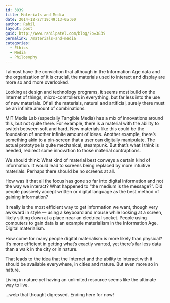 ```yaml
---
id: 3839
title: Materials and Media
date: 2014-12-27T19:49:13-05:00
author: Rahil
layout: post
guid: http://www.rahilpatel.com/blog/?p=3839
permalink: /materials-and-media
categories:
  - Ethics
  - Media
  - Philosophy
---
```

I almost have the conviction that although in the Information Age data and the organization of it is crucial, the materials used to interact and display are more so and more overlooked.

Looking at design and technology programs, it seems most build on the Internet of things, micro-controllers in everything, but far less into the use of new materials. Of all the materials, natural and artificial, surely there must be an infinite amount of combinations.

MIT Media Lab (especially Tangible Media) has a mix of innovations around this, but not quite there. For example, there is a material with the ability to switch between soft and hard. New materials like this could be the foundation of another infinite amount of ideas. Another example, there&#8217;s something akin to a pin-screen that a user can digitally manipulate. The actual prototype is quite mechanical, steampunk. But that&#8217;s what I think is needed, redirect some innovation to those material contraptions.

We should think: What kind of material best conveys a certain kind of information. It would lead to screens being replaced by more intuitive materials. Perhaps there should be no screens at all.

How was it that all the focus has gone so far into digital information and not the way we interact? What happened to &#8220;the medium is the message?&#8221;. Did people passively accept written or digital language as the best method of gaining information?

It really is the most efficient way to get information we want, though very awkward in style &#8212; using a keyboard and mouse while looking at a screen, likely sitting down at a place near an electrical socket. People using computers to gain data is an example materialism in the Information Age. Digital materialism.

How come for many people digital materialism is more likely than physical? It&#8217;s more efficient in getting what&#8217;s exactly wanted, yet there&#8217;s far less data than a walk in the city or in nature.

That leads to the idea that the Internet and the ability to interact with it should be available everywhere, in cities and nature. But even more so in nature.

Living in nature yet having an unlimited resource seems like the ultimate way to live.

&#8230;welp that thought digressed. Ending here for now!